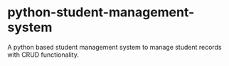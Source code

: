 # python-student-management-system
A python based student management system to manage student records with CRUD functionality.
